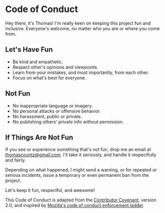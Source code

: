 # Code of Conduct

Hey there, it's Thomas! I'm really keen on keeping this project fun and inclusive. Everyone's welcome, no matter who you are or where you come from.

## Let's Have Fun

* Be kind and empathetic.
* Respect other's opinions and viewpoints.
* Learn from your mistakes, and most importantly, from each other.
* Focus on what's best for everyone.

## Not Fun

* No inappropriate language or imagery.
* No personal attacks or offensive behavior.
* No harassment, public or private.
* No publishing others' private info without permission.

## If Things Are Not Fun

If you see or experience something that's not fun, drop me an email at thomascountz@gmail.com. I'll take it seriously, and handle it respectfully and fairly.

Depending on what happened, I might send a warning, or for repeated or serious incidents, issue a temporary or even permanent ban from the project.

Let's keep it fun, respectful, and awesome!

This Code of Conduct is adapted from the [Contributor Covenant](https://www.contributor-covenant.org/version/2/0/code_of_conduct.html), version 2.0, and inspired by [Mozilla's code of conduct enforcement ladder](https://github.com/mozilla/diversity).
